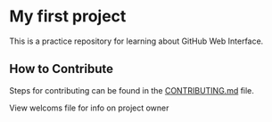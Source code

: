 # My first project
This is a practice repository for learning about GitHub Web Interface.

## How to Contribute
Steps for contributing can be found in the [CONTRIBUTING.md](/CONTRIBUTING.md) file.

View welcoms file for info on project owner